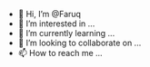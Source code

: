 - 👋 Hi, I’m @Faruq
- 👀 I’m interested in ...
- 🌱 I’m currently learning ...
- 💞️ I’m looking to collaborate on ...
- 📫 How to reach me ...

<!---
FaruqBra/FaruqBra is a ✨ special ✨ repository because its `README.md` (this file) appears on your GitHub profile.
You can click the Preview link to take a look at your changes.
--->
